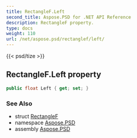 ```yaml
---
title: RectangleF.Left
second_title: Aspose.PSD for .NET API Reference
description: RectangleF property. 
type: docs
weight: 110
url: /net/aspose.psd/rectanglef/left/
---
```

{{< psd/tize >}}
## RectangleF.Left property

```csharp
public float Left { get; set; }
```

### See Also

* struct [RectangleF](../)
* namespace [Aspose.PSD](../../rectanglef/)
* assembly [Aspose.PSD](../../../)



